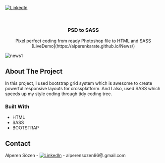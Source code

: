 [![LinkedIn][linkedin-shield]][linkedin-url]

<!-- PROJECT LOGO -->
<br />
<p align="center">
  <h3 align="center">PSD to SASS</h3>
  <p align="center">
    Pixel perfect coding from ready Photoshop file to HTML and SASS
    <br />
  [LiveDemo](https://alperenkarate.github.io/News/)
</p>
</p>

![news1](https://user-images.githubusercontent.com/64660609/94990025-9f82c680-0581-11eb-95a5-cb931e90d49d.jpg)


<!-- ABOUT THE PROJECT -->
## About The Project


  In this project, I used bootstrap grid system which is awesome to create powerful responsive layouts for crossplatform.
And I also, used SASS which speeds up my style coding through tidy coding tree.



### Built With

* HTML
* SASS
* BOOTSTRAP


<!-- CONTACT -->
## Contact

Alperen Sözen - [![LinkedIn][linkedin-shield]][linkedin-url] - alperensozen96@.gmail.com





<!-- https://www.markdownguide.org/basic-syntax/#reference-style-links -->
[linkedin-shield]: https://img.shields.io/badge/-LinkedIn-black.svg?style=flat-square&logo=linkedin&colorB=555
[linkedin-url]: https://www.linkedin.com/in/alperenkarate/
